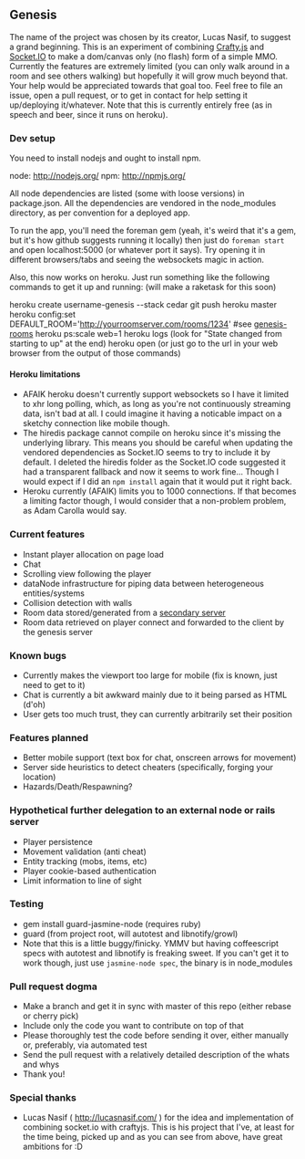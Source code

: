 ## Genesis ##
The name of the project was chosen by its creator, Lucas Nasif, to suggest a grand beginning. This is an experiment of
combining [Crafty.js](http://craftyjs.com) and [Socket.IO](http://socket.io/) to make a dom/canvas only (no flash) form
of a simple MMO. Currently the features are extremely limited (you can only walk around in a room and see others walking)
but hopefully it will grow much beyond that. Your help would be appreciated towards that goal too. Feel free to file an issue, open a pull request, or to get in contact for help setting it up/deploying it/whatever. Note that this is currently entirely free (as in speech and beer, since it runs on heroku).

### Dev setup ###
You need to install nodejs and ought to install npm.

node: http://nodejs.org/
npm: http://npmjs.org/

All node dependencies are listed (some with loose versions) in package.json. All the dependencies are vendored in the
node_modules directory, as per convention for a deployed app. 

To run the app, you'll need the foreman gem (yeah, it's weird that it's a gem, but it's how github suggests running it
locally) then just do `foreman start` and open localhost:5000 (or whatever port it says). Try opening it in different browsers/tabs and seeing the websockets magic in action.

Also, this now works on heroku. Just run something like the following commands to get it up and running: (will make a raketask for this soon)

  heroku create username-genesis --stack cedar
  git push heroku master
  heroku config:set DEFAULT_ROOM='http://yourroomserver.com/rooms/1234' #see [genesis-rooms](http://www.github.com/jcwilk/genesis-rooms)
  heroku ps:scale web=1
  heroku logs (look for "State changed from starting to up" at the end)
  heroku open (or just go to the url in your web browser from the output of those commands)

#### Heroku limitations ####
- AFAIK heroku doesn't currently support websockets so I have it limited to xhr long polling, which, as long as
you're not continuously streaming data, isn't bad at all. I could imagine it having a noticable impact on a sketchy
connection like mobile though.
- The hiredis package cannot compile on heroku since it's missing the underlying library. This means you should be careful when updating the vendored dependencies as Socket.IO seems to try to include it by default. I deleted the hiredis folder as the Socket.IO code suggested it had a transparent fallback and now it seems to work fine... Though I would expect if I did an ```npm install``` again that it would put it right back.
- Heroku currently (AFAIK) limits you to 1000 connections. If that becomes a limiting factor though, I would consider that a non-problem problem, as Adam Carolla would say.


### Current features ###
- Instant player allocation on page load
- Chat
- Scrolling view following the player
- dataNode infrastructure for piping data between heterogeneous entities/systems
- Collision detection with walls
- Room data stored/generated from a [secondary server](http://www.github.com/jcwilk/genesis-rooms)
- Room data retrieved on player connect and forwarded to the client by the genesis server


### Known bugs ###
- Currently makes the viewport too large for mobile (fix is known, just need to get to it)
- Chat is currently a bit awkward mainly due to it being parsed as HTML (d'oh)
- User gets too much trust, they can currently arbitrarily set their position


### Features planned ###
- Better mobile support (text box for chat, onscreen arrows for movement)
- Server side heuristics to detect cheaters (specifically, forging your location)
- Hazards/Death/Respawning?


### Hypothetical further delegation to an external node or rails server ###
- Player persistence
- Movement validation (anti cheat)
- Entity tracking (mobs, items, etc)
- Player cookie-based authentication
- Limit information to line of sight


### Testing ###
- gem install guard-jasmine-node (requires ruby)
- guard (from project root, will autotest and libnotify/growl)
- Note that this is a little buggy/finicky. YMMV but having coffeescript specs with autotest and libnotify is freaking sweet. If you can't get it to work though, just use ```jasmine-node spec```, the binary is in node_modules

### Pull request dogma ###
- Make a branch and get it in sync with master of this repo (either rebase or cherry pick)
- Include only the code you want to contribute on top of that
- Please thoroughly test the code before sending it over, either manually or, preferably, via automated test
- Send the pull request with a relatively detailed description of the whats and whys
- Thank you!


### Special thanks ###
- Lucas Nasif ( http://lucasnasif.com/ ) for the idea and implementation of combining socket.io with craftyjs. This is his project that I've, at least for the time being, picked up and as you can see from above, have great ambitions for :D

